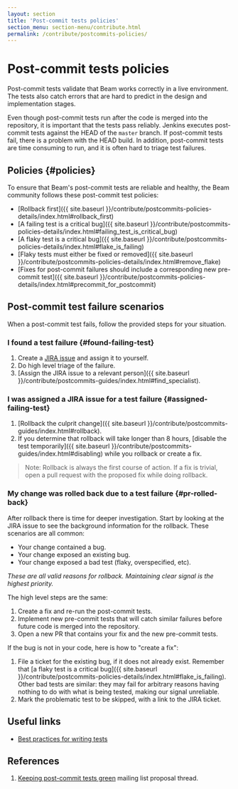 ```yaml
---
layout: section
title: 'Post-commit tests policies'
section_menu: section-menu/contribute.html
permalink: /contribute/postcommits-policies/
---
```

<!--
Licensed under the Apache License, Version 2.0 (the "License");
you may not use this file except in compliance with the License.
You may obtain a copy of the License at

http://www.apache.org/licenses/LICENSE-2.0

Unless required by applicable law or agreed to in writing, software
distributed under the License is distributed on an "AS IS" BASIS,
WITHOUT WARRANTIES OR CONDITIONS OF ANY KIND, either express or implied.
See the License for the specific language governing permissions and
limitations under the License.
-->

# Post-commit tests policies

Post-commit tests validate that Beam works correctly in a live environment. The
tests also catch errors that are hard to predict in the design and
implementation stages.

Even though post-commit tests run after the code is merged into the repository,
it is important that the tests pass reliably. Jenkins executes post-commit tests
against the HEAD of the `master` branch. If post-commit tests fail, there is a
problem with the HEAD build. In addition, post-commit tests are time consuming
to run, and it is often hard to triage test failures.


## Policies {#policies}

To ensure that Beam's post-commit tests are reliable and healthy, the Beam
community follows these post-commit test policies:

*   [Rollback first]({{ site.baseurl }}/contribute/postcommits-policies-details/index.html#rollback_first)
*   [A failing test is a critical bug]({{ site.baseurl }}/contribute/postcommits-policies-details/index.html#failing_test_is_critical_bug)
*   [A flaky test is a critical bug]({{ site.baseurl }}/contribute/postcommits-policies-details/index.html#flake_is_failing)
*   [Flaky tests must either be fixed or removed]({{ site.baseurl }}/contribute/postcommits-policies-details/index.html#remove_flake)
*   [Fixes for post-commit failures should include a corresponding new pre-commit test]({{ site.baseurl }}/contribute/postcommits-policies-details/index.html#precommit_for_postcommit)


## Post-commit test failure scenarios

When a post-commit test fails, follow the provided steps for your situation.

### I found a test failure {#found-failing-test}

1.  Create a [JIRA issue](https://s.apache.org/beam-test-failure) and assign it to yourself.
1.  Do high level triage of the failure.
1.  [Assign the JIRA issue to a relevant person]({{ site.baseurl }}/contribute/postcommits-guides/index.html#find_specialist).

### I was assigned a JIRA issue for a test failure {#assigned-failing-test}

1.  [Rollback the culprit change]({{ site.baseurl }}/contribute/postcommits-guides/index.html#rollback).
1.  If you determine that rollback will take longer than 8 hours, [disable the
    test temporarily]({{ site.baseurl }}/contribute/postcommits-guides/index.html#disabling) while you rollback or create a
    fix.

> Note: Rollback is always the first course of action. If a fix is trivial,
> open a pull request with the proposed fix while doing rollback.

### My change was rolled back due to a test failure {#pr-rolled-back}

After rollback there is time for deeper investigation. Start by looking at the
JIRA issue to see the background information for the rollback. These scenarios
are all common:

*   Your change contained a bug.
*   Your change exposed an existing bug.
*   Your change exposed a bad test (flaky, overspecified, etc).

_These are all valid reasons for rollback. Maintaining clear signal is the
highest priority._

The high level steps are the same:

1.  Create a fix and re-run the post-commit tests.
2.  Implement new pre-commit tests that will catch similar failures
    before future code is merged into the repository.
3.  Open a new PR that contains your fix and the new pre-commit tests.

If the bug is not in your code, here is how to "create a fix":

1.  File a ticket for the existing bug, if it does not already exist.
    Remember that
    [a flaky test is a critical bug]({{ site.baseurl }}/contribute/postcommits-policies-details/index.html#flake_is_failing). Other
    bad tests are similar: they may fail for arbitrary reasons having nothing
    to do with what is being tested, making our signal unreliable.
2.  Mark the problematic test to be skipped, with a link to the JIRA ticket.

## Useful links

*   [Best practices for writing tests](https://cwiki.apache.org/confluence/display/BEAM/Contribution+Testing+Guide#ContributionTestingGuide-Bestpracticesforwritingtests)

## References

1.  [Keeping post-commit tests green](https://lists.apache.org/thread.html/3bb4aa777751da2e2d7e22666aa6a2e18ae31891cb09d91718b75e74@%3Cdev.beam.apache.org%3E)
    mailing list proposal thread.
